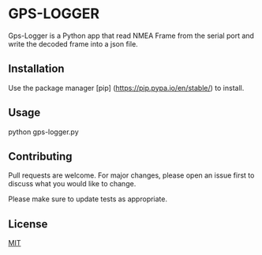 # GPS-LOGGER

Gps-Logger is a Python app that read NMEA Frame from the serial port and write the decoded frame into a json file.

## Installation

Use the package manager [pip] (https://pip.pypa.io/en/stable/) to install.



## Usage

python gps-logger.py

## Contributing
Pull requests are welcome. For major changes, please open an issue first to discuss what you would like to change.

Please make sure to update tests as appropriate.

## License
[MIT](https://choosealicense.com/licenses/mit/)
